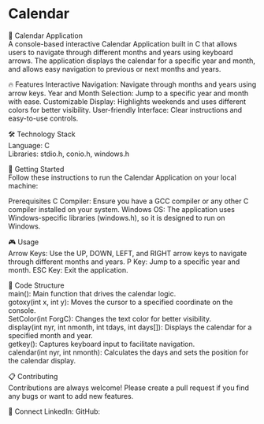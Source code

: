 # Calendar

📅 Calendar Application                                                               
A console-based interactive Calendar Application built in C that allows users to navigate through different months and years using keyboard arrows. The application displays the calendar for a specific year and month, and allows easy navigation to previous or next months and years.

🔥 Features
Interactive Navigation: Navigate through months and years using arrow keys.
Year and Month Selection: Jump to a specific year and month with ease.
Customizable Display: Highlights weekends and uses different colors for better visibility.
User-friendly Interface: Clear instructions and easy-to-use controls.
                                  
🛠️ Technology Stack                                           
Language: C                                            
Libraries: stdio.h, conio.h, windows.h  
                             
🚀 Getting Started                                        
Follow these instructions to run the Calendar Application on your local machine:

Prerequisites
C Compiler: Ensure you have a GCC compiler or any other C compiler installed on your system.
Windows OS: The application uses Windows-specific libraries (windows.h), so it is designed to run on Windows.

🎮 Usage                                           
Arrow Keys: Use the UP, DOWN, LEFT, and RIGHT arrow keys to navigate through different months and years.
P Key: Jump to a specific year and month.
ESC Key: Exit the application.

📂 Code Structure                                                                               
main(): Main function that drives the calendar logic.                            
gotoxy(int x, int y): Moves the cursor to a specified coordinate on the console.                           
SetColor(int ForgC): Changes the text color for better visibility.                                
display(int nyr, int nmonth, int tdays, int days[]): Displays the calendar for a specified month and year.                             
getkey(): Captures keyboard input to facilitate navigation.                                   
calendar(int nyr, int nmonth): Calculates the days and sets the position for the calendar display.                                                        
                                                    
📋 Contributing                                                            
Contributions are always welcome! Please create a pull request if you find any bugs or want to add new features.



🤝 Connect
LinkedIn:
GitHub:
